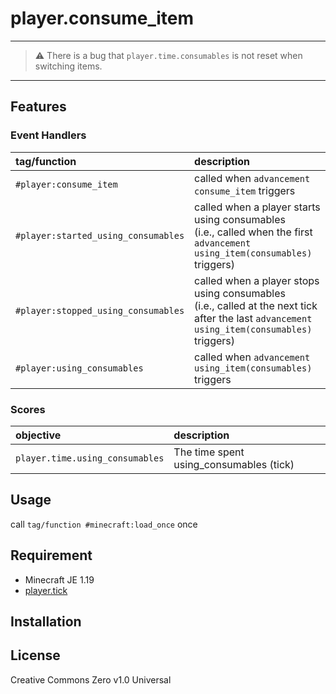 player.consume_item
==

---
> ⚠ There is a bug that `player.time.consumables` is not reset when switching items.
---

## Features

### Event Handlers

|tag/function|description|
|:--|:--|
|`#player:consume_item`|called when `advancement consume_item` triggers|
|`#player:started_using_consumables`|called when a player starts using consumables<br>(i.e., called when the first `advancement using_item(consumables)` triggers)|
|`#player:stopped_using_consumables`|called when a player stops using consumables<br>(i.e., called at the next tick after the last `advancement using_item(consumables)` triggers)|
|`#player:using_consumables`|called when `advancement using_item(consumables)` triggers|

### Scores

|objective|description|
|:--|:--|
|`player.time.using_consumables`|The time spent using_consumables (tick)|

## Usage

call `tag/function #minecraft:load_once` once

## Requirement

- Minecraft JE 1.19
- [player.tick](https://github.com/a-happin/player-datapacks/tree/master/01.player.tick)

## Installation

## License
Creative Commons Zero v1.0 Universal
